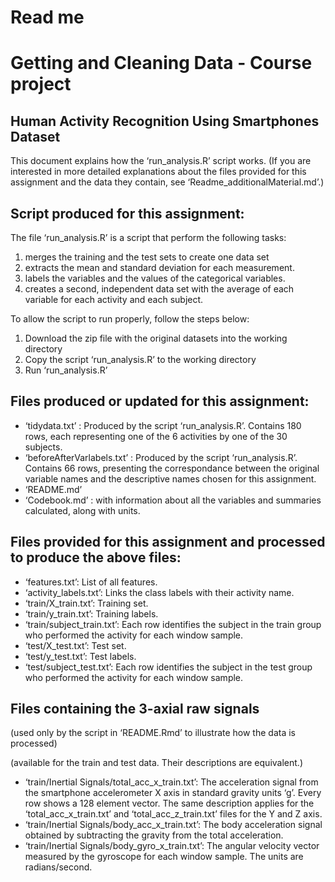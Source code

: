 Read me
=======

Getting and Cleaning Data - Course project
==========================================

Human Activity Recognition Using Smartphones Dataset
----------------------------------------------------

This document explains how the ‘run\_analysis.R’ script works. (If you
are interested in more detailed explanations about the files provided
for this assignment and the data they contain, see
‘Readme\_additionalMaterial.md’.)

Script produced for this assignment:
------------------------------------

The file ‘run\_analysis.R’ is a script that perform the following tasks:

1.  merges the training and the test sets to create one data set
2.  extracts the mean and standard deviation for each measurement.
3.  labels the variables and the values of the categorical variables.
4.  creates a second, independent data set with the average of each
    variable for each activity and each subject.

To allow the script to run properly, follow the steps below:

1.  Download the zip file with the original datasets into the working
    directory
2.  Copy the script ‘run\_analysis.R’ to the working directory
3.  Run ‘run\_analysis.R’

Files produced or updated for this assignment:
----------------------------------------------

-   ‘tidydata.txt’ : Produced by the script ‘run\_analysis.R’. Contains
    180 rows, each representing one of the 6 activities by one of the 30
    subjects.
-   ‘beforeAfterVarlabels.txt’ : Produced by the script
    ‘run\_analysis.R’. Contains 66 rows, presenting the correspondance
    between the original variable names and the descriptive names chosen
    for this assignment.
-   ‘README.md’
-   ‘Codebook.md’ : with information about all the variables and
    summaries calculated, along with units.

Files provided for this assignment and processed to produce the above files:
----------------------------------------------------------------------------

-   ‘features.txt’: List of all features.
-   ‘activity\_labels.txt’: Links the class labels with their activity
    name.
-   ‘train/X\_train.txt’: Training set.
-   ‘train/y\_train.txt’: Training labels.
-   ‘train/subject\_train.txt’: Each row identifies the subject in the
    train group who performed the activity for each window sample.
-   ‘test/X\_test.txt’: Test set.
-   ‘test/y\_test.txt’: Test labels.
-   ‘test/subject\_test.txt’: Each row identifies the subject in the
    test group who performed the activity for each window sample.

Files containing the 3-axial raw signals
----------------------------------------

(used only by the script in ‘README.Rmd’ to illustrate how the data is
processed)

(available for the train and test data. Their descriptions are
equivalent.)

-   ‘train/Inertial Signals/total\_acc\_x\_train.txt’: The acceleration
    signal from the smartphone accelerometer X axis in standard gravity
    units ‘g’. Every row shows a 128 element vector. The same
    description applies for the ‘total\_acc\_x\_train.txt’ and
    ‘total\_acc\_z\_train.txt’ files for the Y and Z axis.
-   ‘train/Inertial Signals/body\_acc\_x\_train.txt’: The body
    acceleration signal obtained by subtracting the gravity from the
    total acceleration.
-   ‘train/Inertial Signals/body\_gyro\_x\_train.txt’: The angular
    velocity vector measured by the gyroscope for each window sample.
    The units are radians/second.

